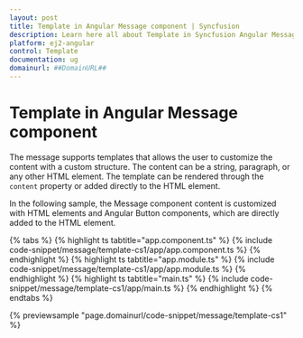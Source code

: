 ```yaml
---
layout: post
title: Template in Angular Message component | Syncfusion
description: Learn here all about Template in Syncfusion Angular Message component of Syncfusion Essential JS 2 and more.
platform: ej2-angular
control: Template 
documentation: ug
domainurl: ##DomainURL##
---
```


# Template in Angular Message component

The message supports templates that allows the user to customize the content with a custom structure. The content can be a string, paragraph, or any other HTML element. The template can be rendered through the `content` property or added directly to the HTML element.

In the following sample, the Message component content is customized with HTML elements and Angular Button components, which are directly added to the HTML element.

{% tabs %}
{% highlight ts tabtitle="app.component.ts" %}
{% include code-snippet/message/template-cs1/app/app.component.ts %}
{% endhighlight %}
{% highlight ts tabtitle="app.module.ts" %}
{% include code-snippet/message/template-cs1/app/app.module.ts %}
{% endhighlight %}
{% highlight ts tabtitle="main.ts" %}
{% include code-snippet/message/template-cs1/app/main.ts %}
{% endhighlight %}
{% endtabs %}
  
{% previewsample "page.domainurl/code-snippet/message/template-cs1" %}